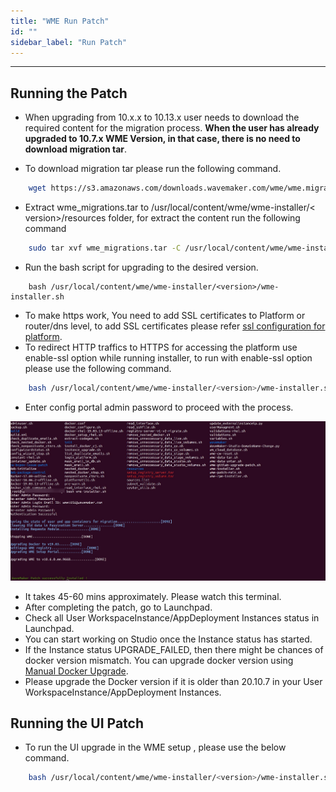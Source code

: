 ```yaml
---
title: "WME Run Patch"
id: ""
sidebar_label: "Run Patch"
---
```

---

## Running the Patch

- When upgrading from 10.x.x to 10.13.x user needs to download the required content for the migration process. **When the user has already upgraded to 10.7.x WME Version, in that case, there is no need to download migration tar**.

- To download migration tar please run the following command.

```bash
    wget https://s3.amazonaws.com/downloads.wavemaker.com/wme/wme.migration/wme_migrations.tar
```

- Extract wme_migrations.tar to /usr/local/content/wme/wme-installer/< version>/resources folder, for extract the content run the following command

```bash
    sudo tar xvf wme_migrations.tar -C /usr/local/content/wme/wme-installer/<version>/resources/
 ```

- Run the bash script for upgrading to the desired version.

```shell
    bash /usr/local/content/wme/wme-installer/<version>/wme-installer.sh
```

- To make https work, You need to add SSL certificates to Platform or router/dns level, to add SSL certificates please refer [ssl configuration for platform](/learn/on-premise/configure/config-ssl).
- To redirect HTTP traffics to HTTPS for accessing the platform use enable-ssl option while running installer, to run with enable-ssl option please use the following command.

```bash
    bash /usr/local/content/wme/wme-installer/<version>/wme-installer.sh --enable-ssl
```

- Enter config portal admin password to proceed with the process.

[![upgrading-wme](/learn/assets/wme-setup/upgrade-wme-setup/wme-patch-upgrade.jpg)](/learn/assets/wme-setup/upgrade-wme-setup/wme-patch-upgrade.jpg)

- It takes 45-60 mins approximately. Please watch this terminal.
- After completing the patch, go to Launchpad.
- Check all User WorkspaceInstance/AppDeployment Instances status in Launchpad.
- You can start working on Studio once the Instance status has started.
- If the Instance status UPGRADE_FAILED, then there might be chances of docker version mismatch. You can upgrade docker version using [Manual Docker Upgrade](/learn/on-premise/upgrade/docker-upgrade).
- Please upgrade the Docker version if it is older than 20.10.7 in your User WorkspaceInstance/AppDeployment Instances.

## Running the UI Patch

- To run the UI upgrade in the WME setup , please use the below command.

```bash
    bash /usr/local/content/wme/wme-installer/<version>/wme-installer.sh --upgrade-studioui
```

